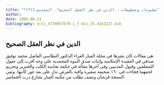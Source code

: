 ```yaml
---
title: "*مطبوعات ومخطوطات : الدين في نظر العقل الصحيح*. المقتبس 1(7)"
author: 
date: 1906-08-21
bibliography: oclc_4770057679-i_7-div_25.d1e2227.bib
---
```




##  الدين في نظر العقل الصحيح 


 هي مقالات كان نشرها في مجلة  المنار  الغراء الدكتور النطاسي الفاضل  محمد توفيق صدقي  في العقيدة الإسلامية وإثبات صدق النبوة المحمدية على وجه أقرب إلى عقول المتعلمين وقبول المدنيين وفي آخرها مقالة في حكمة نجاسة الكلب والخنزير وتحريم لحمهما فجاءت في  ١٦٠  صحيفة صغيرة وافية بالغرض تدل على بعد غور كاتبها. وثمن النسخة قرشان ونصف تطلب من مكتبة المنار بشارع درب الجماميز. 
